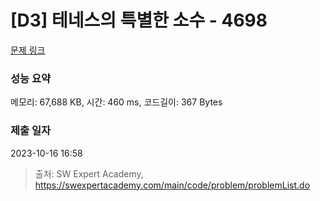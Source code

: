 # [D3] 테네스의 특별한 소수 - 4698 

[문제 링크](https://swexpertacademy.com/main/code/problem/problemDetail.do?contestProbId=AWRuoqCKkE0DFAXt) 

### 성능 요약

메모리: 67,688 KB, 시간: 460 ms, 코드길이: 367 Bytes

### 제출 일자

2023-10-16 16:58



> 출처: SW Expert Academy, https://swexpertacademy.com/main/code/problem/problemList.do
